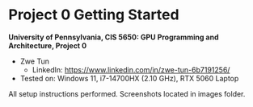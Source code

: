 Project 0 Getting Started
====================

**University of Pennsylvania, CIS 5650: GPU Programming and Architecture, Project 0**

* Zwe Tun
  * LinkedIn: https://www.linkedin.com/in/zwe-tun-6b7191256/
* Tested on: Windows 11,  i7-14700HX (2.10 GHz), RTX 5060 Laptop

All setup instructions performed. Screenshots located in images folder.  
